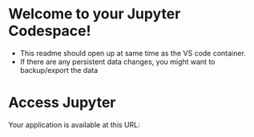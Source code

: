 # Welcome to your Jupyter Codespace!
- This readme should open up at same time as the VS code container. 
- If there are any persistent data changes, you might want to backup/export the data 

# Access Jupyter
Your application is available at this URL:

